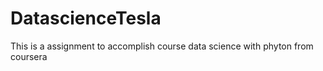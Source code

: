 # DatascienceTesla
This is a assignment to accomplish course data science with phyton from coursera
